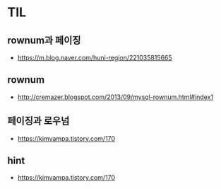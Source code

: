 # TIL

## rownum과 페이징
- https://m.blog.naver.com/huni-region/221035815665

## rownum
- http://cremazer.blogspot.com/2013/09/mysql-rownum.html#index1

## 페이징과 로우넘
- https://kimvampa.tistory.com/170

## hint
- https://kimvampa.tistory.com/170

